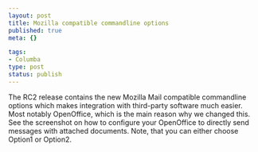 ```yaml
--- 
layout: post
title: Mozilla compatible commandline options
published: true
meta: {}

tags: 
- Columba
type: post
status: publish
---
```

<!--exhibit:config=ex_pictorialis.cfg--><!--exhibit:config=ex_pictorialis.cfg-->The RC2 release contains the new Mozilla Mail compatible commandline options which makes integration with third-party software much easier. Most notably OpenOffice, which is the main reason why we changed this. See the screenshot on how to configure your OpenOffice to directly send messages with attached documents. Note, that you can either choose Option1 or Option2.

